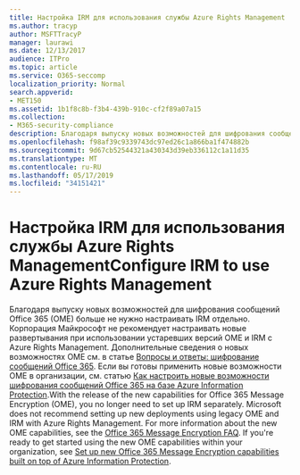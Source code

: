 ```yaml
---
title: Настройка IRM для использования службы Azure Rights Management
ms.author: tracyp
author: MSFTTracyP
manager: laurawi
ms.date: 12/13/2017
audience: ITPro
ms.topic: article
ms.service: O365-seccomp
localization_priority: Normal
search.appverid:
- MET150
ms.assetid: 1b1f8c8b-f3b4-439b-910c-cf2f89a07a15
ms.collection:
- M365-security-compliance
description: Благодаря выпуску новых возможностей для шифрования сообщений Office 365 (OME) больше не нужно настраивать IRM отдельно. Корпорация Майкрософт не рекомендует настраивать новые развертывания при использовании устаревших версий OME и IRM с Azure Rights Management. Дополнительные сведения о новых возможностях OME можно найти в статье вопросы и ответы по шифрованию сообщений в Office 365. Если вы готовы приступить к работе с новыми возможностями OME в вашей организации, ознакомьтесь со статьей Настройка новых возможностей шифрования сообщений Office 365, созданных на основе Azure Information Protection.
ms.openlocfilehash: f98af39c9339743dc97ed26c1a866ba1f474882b
ms.sourcegitcommit: 9d67cb52544321a430343d39eb336112c1a11d35
ms.translationtype: MT
ms.contentlocale: ru-RU
ms.lasthandoff: 05/17/2019
ms.locfileid: "34151421"
---
```

# <a name="configure-irm-to-use-azure-rights-management"></a><span data-ttu-id="ba7f3-106">Настройка IRM для использования службы Azure Rights Management</span><span class="sxs-lookup"><span data-stu-id="ba7f3-106">Configure IRM to use Azure Rights Management</span></span>

<span data-ttu-id="ba7f3-p102">Благодаря выпуску новых возможностей для шифрования сообщений Office 365 (OME) больше не нужно настраивать IRM отдельно. Корпорация Майкрософт не рекомендует настраивать новые развертывания при использовании устаревших версий OME и IRM с Azure Rights Management. Дополнительные сведения о новых возможностях OME см. в статье [Вопросы и ответы: шифрование сообщений Office 365](https://support.office.com/article/0432dce9-d9b6-4e73-8a13-4a932eb0081e). Если вы готовы применить новые возможности OME в организации, см. статью [Как настроить новые возможности шифрования сообщений Office 365 на базе Azure Information Protection](https://support.office.com/article/7ff0c040-b25c-4378-9904-b1b50210d00e).</span><span class="sxs-lookup"><span data-stu-id="ba7f3-p102">With the release of the new capabilities for Office 365 Message Encryption (OME), you no longer need to set up IRM separately. Microsoft does not recommend setting up new deployments using legacy OME and IRM with Azure Rights Management. For more information about the new OME capabilities, see the [Office 365 Message Encryption FAQ](https://support.office.com/article/0432dce9-d9b6-4e73-8a13-4a932eb0081e). If you're ready to get started using the new OME capabilities within your organization, see [Set up new Office 365 Message Encryption capabilities built on top of Azure Information Protection](https://support.office.com/article/7ff0c040-b25c-4378-9904-b1b50210d00e).</span></span>
  

